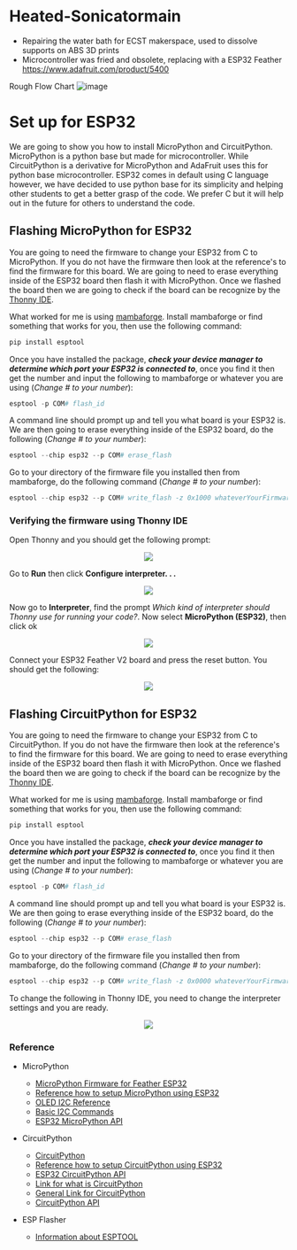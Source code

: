 # Heated-Sonicatormain
- Repairing the water bath for ECST makerspace,
  used to dissolve supports on ABS 3D prints
- Microcontroller was fried and obsolete, replacing with a ESP32 Feather
  https://www.adafruit.com/product/5400
  
  
Rough Flow Chart
![image](https://user-images.githubusercontent.com/12043783/196532078-3c4a2dbf-a773-4274-a81c-dd474326b43c.png)











# Set up for ESP32

We are going to show you how to install MicroPython and CircuitPython. MicroPython is a python base but made for microcontroller. While CircuitPython is a derivative for MicroPython and AdaFruit uses this for python base microcontroller. ESP32 comes in default using C language however, we have decided to use python base for its simplicity and helping other students to get a better grasp of the code. We prefer C but it will help out in the future for others to understand the code.



## Flashing MicroPython for ESP32
You are going to need the firmware to change your ESP32 from C to MicroPython. If you do not have the firmware then look at the reference's to find the firmware for this board. We are going to need to erase everything inside of the ESP32 board then flash it with MicroPython. Once we flashed the board then we are going to check if the board can be recognize by the [Thonny IDE](https://thonny.org).


What worked for me is using [mambaforge](https://docs.micropython.org/en/latest/esp32/tutorial/intro.html). Install mambaforge or find something that works for you, then use the following command:

```Python
pip install esptool
```

Once you have installed the package, ***check your device manager to determine which port your ESP32 is connected to***, once you find it then get the number and input the following to mambaforge or whatever you are using (*Change # to your number*):

```Python
esptool -p COM# flash_id
```
A command line should prompt up and tell you what board is your ESP32 is. We are then going to erase everything inside of the ESP32 board, do the following (*Change # to your number*):

```Python
esptool --chip esp32 --p COM# erase_flash
```

Go to your directory of the firmware file you installed then from mambaforge, do the following command (*Change # to your number*):

```Python
esptool --chip esp32 --p COM# write_flash -z 0x1000 whateverYourFirmwareFileNameIs.bin
```

### Verifying the firmware using Thonny IDE 

Open Thonny and you should get the following prompt:



<p align="center">
<img src="https://user-images.githubusercontent.com/54751574/199181008-79ed1aeb-2123-44ab-b2ef-cf49d6b621f6.png">
</p>


Go to **Run** then click **Configure interpreter. . .**


<p align="center">
<img src="https://user-images.githubusercontent.com/54751574/199181290-eadb9055-97e3-4947-8c28-234736a7a043.png">
</p>

Now go to **Interpreter**, find the prompt *Which kind of interpreter should Thonny use for running your code?*. Now select **MicroPython (ESP32)**, then click ok 


<p align="center">
<img src="https://user-images.githubusercontent.com/54751574/199181709-76888865-0eca-4028-b6f5-06838161b257.png">
</p>

Connect your ESP32 Feather V2 board and press the reset button. You should get the following:



<p align="center">
<img src="https://user-images.githubusercontent.com/54751574/199182112-7b61bbda-19b8-42c9-be02-256299a74da5.png">
</p>



## Flashing CircuitPython for ESP32

You are going to need the firmware to change your ESP32 from C to CircuitPython. If you do not have the firmware then look at the reference's to find the firmware for this board. We are going to need to erase everything inside of the ESP32 board then flash it with MicroPython. Once we flashed the board then we are going to check if the board can be recognize by the [Thonny IDE](https://thonny.org).

What worked for me is using [mambaforge](https://docs.micropython.org/en/latest/esp32/tutorial/intro.html). Install mambaforge or find something that works for you, then use the following command:

```Python
pip install esptool
```

Once you have installed the package, ***check your device manager to determine which port your ESP32 is connected to***, once you find it then get the number and input the following to mambaforge or whatever you are using (*Change # to your number*):

```Python
esptool -p COM# flash_id
```
A command line should prompt up and tell you what board is your ESP32 is. We are then going to erase everything inside of the ESP32 board, do the following (*Change # to your number*):

```Python
esptool --chip esp32 --p COM# erase_flash
```

Go to your directory of the firmware file you installed then from mambaforge, do the following command (*Change # to your number*):

```Python
esptool --chip esp32 --p COM# write_flash -z 0x0000 whateverYourFirmwareFileNameIs.bin
```

To change the following in Thonny IDE, you need to change the interpreter settings and you are ready.

<p align="center">
<img src="https://user-images.githubusercontent.com/54751574/199360982-3f4492b2-efee-4112-a028-1c656bd4d050.png">
</p>




### Reference
- MicroPython 
  - [MicroPython Firmware for Feather ESP32](https://micropython.org/download/esp32spiram/)
  - [Reference how to setup MicroPython using ESP32](https://learn.adafruit.com/adafruit-esp32-feather-v2/micropython-setup)
  - [OLED I2C Reference](https://docs.micropython.org/en/latest/esp8266/tutorial/ssd1306.html)
  - [Basic I2C Commands](https://docs.micropython.org/en/latest/library/machine.I2C.html)
  - [ESP32 MicroPython API](https://docs.micropython.org/en/latest/esp32/tutorial/intro.html)
 
- CircuitPython 
  - [CircuitPython](https://circuitpython.org/board/adafruit_feather_esp32_v2/)
  - [Reference how to setup CircuitPython using ESP32](https://learn.adafruit.com/circuitpython-with-esp32-quick-start/command-line-esptool)
  - [ESP32 CircuitPython API](https://docs.circuitpython.org/en/latest/ports/espressif/README.html)
  - [Link for what is CircuitPython](https://learn.adafruit.com/welcome-to-circuitpython/what-is-circuitpython)
  - [General Link for CircuitPython](https://docs.circuitpython.org/en/latest/README.html)
  - [CircuitPython API](https://docs.circuitpython.org/en/latest/shared-bindings/index.html)
  
- ESP Flasher
  - [Information about ESPTOOL](https://docs.espressif.com/projects/esptool/en/latest/esp32/index.html#quick-start)



